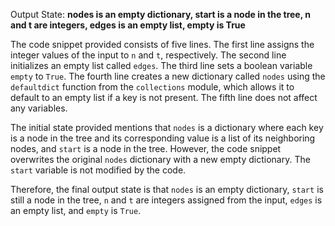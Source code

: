Output State: **nodes is an empty dictionary, start is a node in the tree, n and t are integers, edges is an empty list, empty is True**

The code snippet provided consists of five lines. The first line assigns the integer values of the input to `n` and `t`, respectively. The second line initializes an empty list called `edges`. The third line sets a boolean variable `empty` to `True`. The fourth line creates a new dictionary called `nodes` using the `defaultdict` function from the `collections` module, which allows it to default to an empty list if a key is not present. The fifth line does not affect any variables.

The initial state provided mentions that `nodes` is a dictionary where each key is a node in the tree and its corresponding value is a list of its neighboring nodes, and `start` is a node in the tree. However, the code snippet overwrites the original `nodes` dictionary with a new empty dictionary. The `start` variable is not modified by the code.

Therefore, the final output state is that `nodes` is an empty dictionary, `start` is still a node in the tree, `n` and `t` are integers assigned from the input, `edges` is an empty list, and `empty` is `True`.